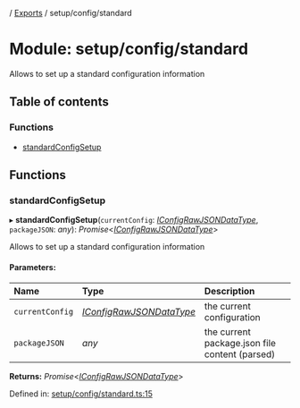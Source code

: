 [](../README.md) / [Exports](../modules.md) / setup/config/standard

# Module: setup/config/standard

Allows to set up a standard configuration information

## Table of contents

### Functions

- [standardConfigSetup](setup_config_standard.md#standardconfigsetup)

## Functions

### standardConfigSetup

▸ **standardConfigSetup**(`currentConfig`: [*IConfigRawJSONDataType*](../interfaces/config.iconfigrawjsondatatype.md), `packageJSON`: *any*): *Promise*<[*IConfigRawJSONDataType*](../interfaces/config.iconfigrawjsondatatype.md)\>

Allows to set up a standard configuration information

#### Parameters:

Name | Type | Description |
:------ | :------ | :------ |
`currentConfig` | [*IConfigRawJSONDataType*](../interfaces/config.iconfigrawjsondatatype.md) | the current configuration   |
`packageJSON` | *any* | the current package.json file content (parsed)    |

**Returns:** *Promise*<[*IConfigRawJSONDataType*](../interfaces/config.iconfigrawjsondatatype.md)\>

Defined in: [setup/config/standard.ts:15](https://github.com/onzag/itemize/blob/3efa2a4a/setup/config/standard.ts#L15)
